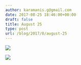 ```yaml
---
author: karamanis.g@gmail.com
date: 2017-08-25 18:46:00+00:00
draft: false
title: August 25
type: post
url: /blog/2017/8/august-25
---
```




  
   ![](/images/2017-08-25-20178august-25/IMG_2149.jpg)

  

  
   ![](/images/2017-08-25-20178august-25/IMG_2150.jpg)

  


